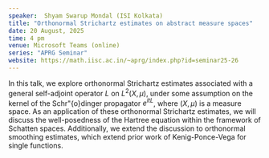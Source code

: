 ```yaml
---
speaker:  Shyam Swarup Mondal (ISI Kolkata)
title: "Orthonormal Strichartz estimates on abstract measure spaces"
date: 20 August, 2025
time: 4 pm
venue: Microsoft Teams (online)
series: "APRG Seminar"
website: https://math.iisc.ac.in/~aprg/index.php?id=seminar25-26
---
```


In this talk, we explore orthonormal Strichartz estimates associated with a general self-adjoint operator $L$ on $L^2(X,\mu)$, under some assumption on the kernel of the
Schr\"{o}dinger propagator $e^{itL}$, where $(X,\mu)$ is a measure space. As an application of these orthonormal Strichartz estimates, we will discuss the well-posedness
of the Hartree equation within the framework of Schatten spaces. Additionally, we extend the discussion to orthonormal smoothing estimates, which extend prior work of
Kenig-Ponce-Vega for single functions.
